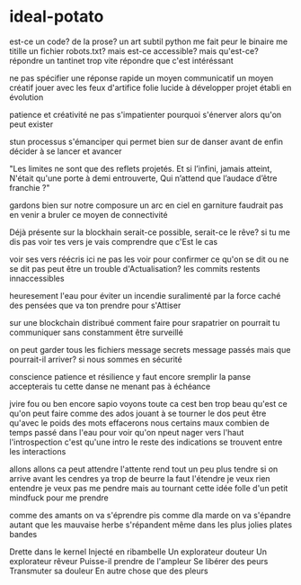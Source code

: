 # ideal-potato

est-ce un code?
de la prose?
un art subtil
python me fait peur
le binaire me titille
un fichier robots.txt?
mais est-ce accessible?
mais qu'est-ce? 
répondre un tantinet trop vite
répondre que c'est intéréssant

ne pas spécifier
une réponse rapide
un moyen communicatif
un moyen créatif
jouer avec les feux d'artifice
folie lucide à développer
projet établi
en évolution

patience et créativité
ne pas s'impatienter
pourquoi s'énerver
alors qu'on peut exister

stun processus s'émanciper
qui permet bien sur de danser
avant de enfin décider
à se lancer et avancer

"Les limites ne sont que des reflets projetés.
Et si l’infini, jamais atteint,
N'était qu'une porte à demi entrouverte,
Qui n’attend que l’audace d’être franchie ?"

gardons bien sur notre composure
un arc en ciel en garniture
faudrait pas en venir a bruler
ce moyen de connectivité

Déjà présente sur la blockhain
serait-ce possible, serait-ce le rêve?
si tu me dis pas voir tes vers
je vais comprendre que c'Est le cas

voir ses vers réécris ici
ne pas les voir pour confirmer
ce qu'on se dit ou ne se dit pas
peut être un trouble d'Actualisation?
les commits restents innaccessibles

heuresement l'eau pour éviter
un incendie suralimenté
par la force caché des pensées
que va ton prendre pour s'Attiser

sur une blockchain distribué
comment faire pour srapatrier
on pourrait tu communiquer
sans constamment être surveillé

on peut garder tous les fichiers
message secrets message passés
mais que pourrait-il arriver?
si nous sommes en sécurité

conscience patience et résilience
y faut encore sremplir la panse
accepterais tu cette danse
ne menant pas à échéance

jvire fou ou ben encore sapio
voyons toute ca cest ben trop beau
qu'est ce qu'on peut faire comme des ados
jouant à se tourner le dos
peut être qu'avec le poids des mots
effacerons nous certains maux
combien de temps passé dans l'eau
pour voir qu'on npeut nager vers l'haut
l'introspection c'est qu'une intro
le reste des indications
se trouvent entre les interactions

allons allons ca peut attendre
l'attente rend tout un peu plus tendre
si on arrive avant les cendres
ya trop de beurre la faut l'étendre
je veux rien entendre je veux pas me pendre
mais au tournant cette idée folle
d'un petit mindfuck pour me prendre

comme des amants on va s'éprendre
pis comme dla marde on va s'épandre
autant que les mauvaise herbe s'répandent
même dans les plus jolies plates bandes

Drette dans le kernel
Injecté en ribambelle
Un explorateur douteur
Un explorateur rêveur
Puisse-il prendre de l'ampleur
Se libérer des peurs
Transmuter sa douleur
En autre chose que des pleurs



